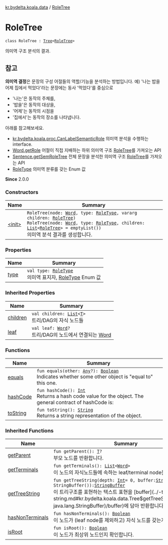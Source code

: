 [kr.bydelta.koala.data](../index.md) / [RoleTree](./index.md)

# RoleTree

`class RoleTree : `[`Tree`](../-tree/index.md)`<`[`RoleTree`](./index.md)`>`

의미역 구조 분석의 결과.

## 참고

**의미역 결정**은 문장의 구성 어절들의 역할/기능을 분석하는 방법입니다.
예) '나는 밥을 어제 집에서 먹었다'라는 문장에는
동사 '먹었다'를 중심으로

* '나는'은 동작의 주체를,
* '밥을'은 동작의 대상을,
* '어제'는 동작의 시점을
* '집에서'는 동작의 장소를 나타냅니다.

아래를 참고해보세요.

* [kr.bydelta.koala.proc.CanLabelSemanticRole](../../kr.bydelta.koala.proc/-can-label-semantic-role.md) 의미역 분석을 수행하는 interface.
* [Word.getRole](../-word/get-role.md) 어절이 직접 지배하는 하위 의미역 구조 [RoleTree](./index.md)를 가져오는 API
* [Sentence.getSemRoleTree](../-sentence/get-sem-role-tree.md) 전체 문장을 분석한 의미역 구조 [RoleTree](./index.md)를 가져오는 API
* [RoleType](../../kr.bydelta.koala/-role-type/index.md) 의미역 분류를 갖는 Enum 값

**Since**
2.0.0

### Constructors

| Name | Summary |
|---|---|
| [&lt;init&gt;](-init-.md) | `RoleTree(node: `[`Word`](../-word/index.md)`, type: `[`RoleType`](../../kr.bydelta.koala/-role-type/index.md)`, vararg children: `[`RoleTree`](./index.md)`)`<br>`RoleTree(node: `[`Word`](../-word/index.md)`, type: `[`RoleType`](../../kr.bydelta.koala/-role-type/index.md)`, children: `[`List`](https://kotlinlang.org/api/latest/jvm/stdlib/kotlin.collections/-list/index.html)`<`[`RoleTree`](./index.md)`> = emptyList())`<br>의미역 분석 결과를 생성합니다. |

### Properties

| Name | Summary |
|---|---|
| [type](type.md) | `val type: `[`RoleType`](../../kr.bydelta.koala/-role-type/index.md)<br>의미역 표지자, [RoleType](../../kr.bydelta.koala/-role-type/index.md) Enum 값 |

### Inherited Properties

| Name | Summary |
|---|---|
| [children](../-tree/children.md) | `val children: `[`List`](https://kotlinlang.org/api/latest/jvm/stdlib/kotlin.collections/-list/index.html)`<`[`T`](../-tree/index.md#T)`>`<br>트리/DAG의 자식 노드들 |
| [leaf](../-tree/leaf.md) | `val leaf: `[`Word`](../-word/index.md)`?`<br>트리/DAG의 노드에서 연결되는 [Word](../-word/index.md) |

### Functions

| Name | Summary |
|---|---|
| [equals](equals.md) | `fun equals(other: `[`Any`](https://kotlinlang.org/api/latest/jvm/stdlib/kotlin/-any/index.html)`?): `[`Boolean`](https://kotlinlang.org/api/latest/jvm/stdlib/kotlin/-boolean/index.html)<br>Indicates whether some other object is "equal to" this one. |
| [hashCode](hash-code.md) | `fun hashCode(): `[`Int`](https://kotlinlang.org/api/latest/jvm/stdlib/kotlin/-int/index.html)<br>Returns a hash code value for the object.  The general contract of hashCode is: |
| [toString](to-string.md) | `fun toString(): `[`String`](https://kotlinlang.org/api/latest/jvm/stdlib/kotlin/-string/index.html)<br>Returns a string representation of the object. |

### Inherited Functions

| Name | Summary |
|---|---|
| [getParent](../-tree/get-parent.md) | `fun getParent(): `[`T`](../-tree/index.md#T)`?`<br>부모 노드를 반환합니다. |
| [getTerminals](../-tree/get-terminals.md) | `fun getTerminals(): `[`List`](https://kotlinlang.org/api/latest/jvm/stdlib/kotlin.collections/-list/index.html)`<`[`Word`](../-word/index.md)`>`<br>이 노드의 자식노드들에 속하는 leaf/terminal node들을 모읍니다. |
| [getTreeString](../-tree/get-tree-string.md) | `fun getTreeString(depth: `[`Int`](https://kotlinlang.org/api/latest/jvm/stdlib/kotlin/-int/index.html)` = 0, buffer: `[`StringBuffer`](http://docs.oracle.com/javase/6/docs/api/java/lang/StringBuffer.html)` = StringBuffer()): `[`StringBuffer`](http://docs.oracle.com/javase/6/docs/api/java/lang/StringBuffer.html)<br>이 트리구조를 표현하는 텍스트 표현을 [buffer](../-tree/get-tree-string.md#kr.bydelta.koala.data.Tree$getTreeString(kotlin.Int, java.lang.StringBuffer)/buffer)에 담아 반환합니다. |
| [hasNonTerminals](../-tree/has-non-terminals.md) | `fun hasNonTerminals(): `[`Boolean`](https://kotlinlang.org/api/latest/jvm/stdlib/kotlin/-boolean/index.html)<br>이 노드가 (leaf node를 제외하고) 자식 노드를 갖는지 확인합니다. |
| [isRoot](../-tree/is-root.md) | `fun isRoot(): `[`Boolean`](https://kotlinlang.org/api/latest/jvm/stdlib/kotlin/-boolean/index.html)<br>이 노드가 최상위 노드인지 확인합니다. |
